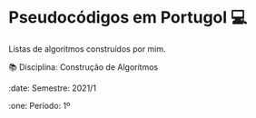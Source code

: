# Pseudocódigos em Portugol 💻

<p>Listas de algoritmos construídos por mim.</p> 
<p>📚 Disciplina: Construção de Algoritmos</p>
<p>:date: Semestre: 2021/1</p>
<p>:one: Período: 1º</p>
